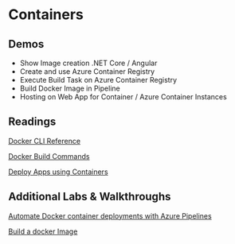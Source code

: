 # Containers

## Demos

- Show Image creation .NET Core / Angular
- Create and use Azure Container Registry
- Execute Build Task on Azure Container Registry
- Build Docker Image in Pipeline
- Hosting on Web App for Container / Azure Container Instances

## Readings

[Docker CLI Reference](https://docs.docker.com/engine/reference/commandline/cli/)

[Docker Build Commands](https://docs.docker.com/engine/reference/builder/)

[Deploy Apps using Containers](https://docs.microsoft.com/en-us/azure/devops/pipelines/ecosystems/containers/build-image?view=azure-devops)

## Additional Labs & Walkthroughs

[Automate Docker container deployments with Azure Pipelines](https://docs.microsoft.com/en-us/learn/modules/deploy-docker/)

[Build a docker Image](https://docs.microsoft.com/en-us/azure/devops/pipelines/ecosystems/containers/build-image?view=azure-devops)
